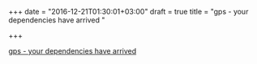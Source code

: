 +++
date = "2016-12-21T01:30:01+03:00"
draft = true
title = "gps - your dependencies have arrived "

+++

<p><a href="https://t.co/By9Yooz4zE">gps - your dependencies have arrived </a></p>
